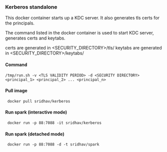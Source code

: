 ### Kerberos standalone

This docker container starts up a KDC server. It also generates tls certs for the principals.

The command listed in the docker container is used to start KDC server, generates certs and keytabs.

certs are generated in <SECURITY_DIRECTORY>/tls/
keytabs are generated in <SECURITY_DIRECTORY>/keytabs/

#### Command 

`/tmp/run.sh -v <TLS VALIDITY PERIOD> -d <SECURITY DIRECTORY> <principal_1> <principal_2> ... <principal_n>`

#### Pull image
` docker pull sridhav/kerberos`

#### Run spark (interactive mode)
` docker run -p 88:7088 -it sridhav/kerberos`

#### Run spark (detached mode)
` docker run -p 88:7088 -d -t sridhav/spark`
